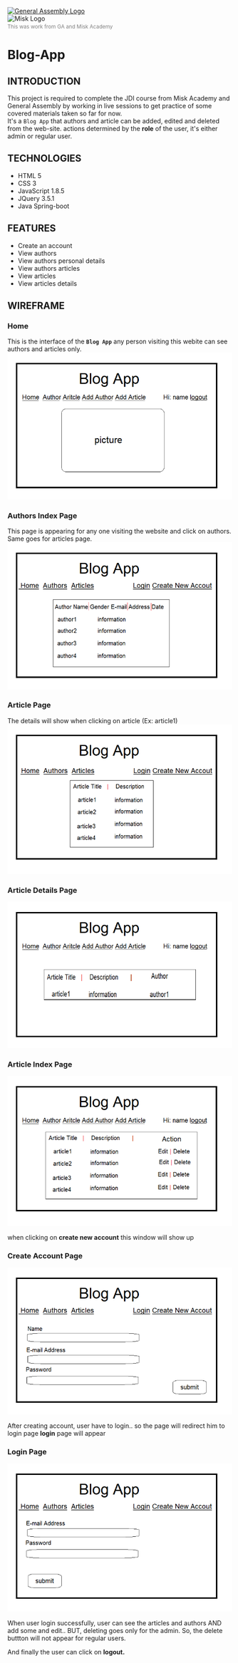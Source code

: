 [![General Assembly Logo](https://camo.githubusercontent.com/1a91b05b8f4d44b5bbfb83abac2b0996d8e26c92/687474703a2f2f692e696d6775722e636f6d2f6b6538555354712e706e67)](https://generalassemb.ly/education/web-development-immersive)<br>
![Misk Logo](https://i.ibb.co/KmXhJbm/Webp-net-resizeimage-1.png)<br>
<small style="color: gray">This was work from <span title="General Assembly">GA</span> and Misk Academy</small><br>

# <b>Blog-App</b>

## INTRODUCTION
This project is required to complete the JDI course from Misk Academy and General Assembly by working in live sessions to get practice of some covered materials taken so far for now.<br>It's a `Blog App` that authors and article can be added, edited and deleted from the web-site. actions determined by the <b>role</b> of the user, it's either admin or regular user.


## TECHNOLOGIES
* HTML 5
* CSS 3
* JavaScript 1.8.5 
* JQuery 3.5.1
* Java Spring-boot



## FEATURES
* Create an account
* View authors 
* View authors personal details
* View authors articles
* View articles 
* View articles details 


## WIREFRAME
### Home
This is the interface of the <b>`Blog App`</b> any person visiting this webite can see authors and articles only. <br>
![Home](/image/Home_login_blogapp.png) <br>


### Authors Index Page
This page is appearing for any one visiting the website and click on authors. Same goes for articles page. <br>
![authors](/image/Author_index_blogapp.png) <br>


### Article Page
The details will show when clicking on article (Ex: article1)<br>
![articles](/image/Article_index_blogapp.png) <br>


### Article Details Page
![articles](/image/Article_detail_blogapp.png) <br>


### Article Index Page
![article actions](/image/Actions_article_blogapp.png) <br>


when clicking on <b>create new account</b> this window will show up

### Create Account Page
![create account](/image/Create_account_blogapp.png) <br>

After creating account, user have to login.. so the page will redirect him to login page <b>login</b> page will appear

### Login Page
![home after login](/image/login_blogapp.png) <br>

When user login successfully, user can see the articles and authors AND add some and edit.. BUT, deleting goes only for the admin. So, the delete buttton will not appear for regular users.

And finally the user can click on <b>logout<b>.
